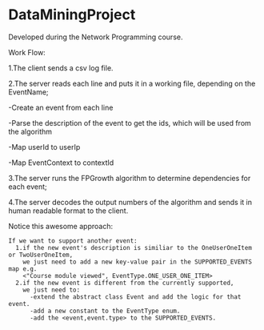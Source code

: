 # DataMiningProject

Developed during the Network Programming course.

Work Flow:

1.The client sends a csv log file.

2.The server reads each line and puts it in a working file, depending on the EventName;

  -Create an event from each line
  
  -Parse the description of the event to get the ids, which will be used from the algorithm
  
  -Map userId to userIp
  
  -Map EventContext to contextId
  
3.The server runs the FPGrowth algorithm to determine dependencies for each event;

4.The server decodes the output numbers of the algorithm and sends it in human readable format to the client.

Notice this awesome approach:

    If we want to support another event:
      1.if the new event's description is similiar to the OneUserOneItem or TwoUserOneItem,
        we just need to add a new key-value pair in the SUPPORTED_EVENTS map e.g.
        <"Course module viewed", EventType.ONE_USER_ONE_ITEM>
      2.if the new event is different from the currently supported, 
        we just need to:
          -extend the abstract class Event and add the logic for that event.
          -add a new constant to the EventType enum.
          -add the <event,event.type> to the SUPPORTED_EVENTS.
        
